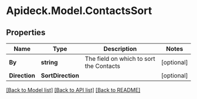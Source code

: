 # Apideck.Model.ContactsSort

## Properties

Name | Type | Description | Notes
------------ | ------------- | ------------- | -------------
**By** | **string** | The field on which to sort the Contacts | [optional] 
**Direction** | **SortDirection** |  | [optional] 

[[Back to Model list]](../README.md#documentation-for-models) [[Back to API list]](../README.md#documentation-for-api-endpoints) [[Back to README]](../README.md)

